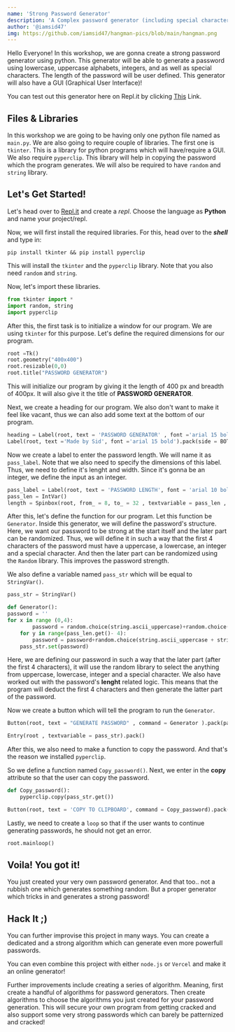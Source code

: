 ```yaml
---
name: 'Strong Password Generator'
description: 'A Complex password generator (including special characters) using Python'
author: '@iamsid47'
img: https://github.com/iamsid47/hangman-pics/blob/main/hangman.png
---
```


Hello Everyone! In this workshop, we are gonna create a strong password generator using python. This generator will be able to generate a password using lowercase, uppercase alphabets, integers, and as well as special characters. The length of the password will be user defined. This generator will also have a GUI (Graphical User Interface)!

You can test out this generator here on Repl.it by clicking [This]() Link.

## Files & Libraries

In this workshop we are going to be having only one python file named as `main.py`. We are also going to require couple of libraries. The first one is `tkinter`. This is a library for python programs which will have/require a GUI. We also require `pyperclip`. This library will help in copying the password which the program generates. We will also be required to have `random` and `string` library.

## Let's Get Started!

Let's head over to [Repl.it](https://repl.it) and create a *repl*. Choose the language as **Python** and name your project/repl.

Now, we will first install the required libraries. For this, head over to the ***shell*** and type in:

```
pip install tkinter && pip install pyperclip
```

This will install the `tkinter` and the `pyperclip` library. Note that you also need `random` and `string`.

Now, let's import these libraries.

```python
from tkinter import *
import random, string
import pyperclip
```

After this, the first task is to initialize a window for our program. We are using `tkinter` for this purpose. Let's define the required dimensions for our program.

```python
root =Tk()
root.geometry("400x400")
root.resizable(0,0)
root.title("PASSWORD GENERATOR")
```

This will initialize our program by giving it the length of 400 px and breadth of 400px. It will also give it the title of **PASSWORD GENERATOR**.

Next, we create a heading for our program. We also don't want to make it feel like vacant, thus we can also add some text at the bottom of our program.

```python
heading = Label(root, text = 'PASSWORD GENERATOR' , font ='arial 15 bold').pack()
Label(root, text ='Made by Sid', font ='arial 15 bold').pack(side = BOTTOM)
```

Now we create a label to enter the password length. We will name it as `pass_label`. Note that we also need to specify the dimensions of this label. Thus, we need to define it's lenght and width. Since it's gonna be an integer, we define the input as an integer.

```python
pass_label = Label(root, text = 'PASSWORD LENGTH', font = 'arial 10 bold').pack()
pass_len = IntVar()
length = Spinbox(root, from_ = 8, to_ = 32 , textvariable = pass_len , width = 15).pack()
```

After this, let's define the function for our program. Let this function be `Generator`. Inside this generator, we will define the password's structure. Here, we want our password to be strong at the start itself and the later part can be randomized. Thus, we will define it in such a way that the first 4 characters of the password must have a uppercase, a lowercase, an integer and a special character. And then the later part can be randomized using the `Random` library. This improves the password strength. 

We also define a variable named `pass_str` which will be equal to `StringVar()`.

```python
pass_str = StringVar()

def Generator():
password = ''
for x in range (0,4):
        password = random.choice(string.ascii_uppercase)+random.choice(string.ascii_lowercase)+random.choice(string.digits)+random.choice(string.punctuation)
    for y in range(pass_len.get()- 4):
        password = password+random.choice(string.ascii_uppercase + string.ascii_lowercase + string.digits + string.punctuation)
    pass_str.set(password)
```

Here, we are defining our password in such a way that the later part (after the first 4 characters), it will use the random library to select the anything from uppercase, lowercase, integer and a special character. We also have worked out with the password's **lenght** related logic. This means that the program will deduct the first 4 characters and then generate the latter part of the password.

Now we create a button which will tell the program to run the `Generator`.

```python
Button(root, text = "GENERATE PASSWORD" , command = Generator ).pack(pady= 5)

Entry(root , textvariable = pass_str).pack()
```

After this, we also need to make a function to copy the password. And that's the reason we installed `pyperclip`.

So we define a function named `Copy_password()`. Next, we enter in the **copy** attribute so that the user can copy the password.

```python
def Copy_password():
    pyperclip.copy(pass_str.get())

Button(root, text = 'COPY TO CLIPBOARD', command = Copy_password).pack(pady=5)
```

Lastly, we need to create a `loop` so that if the user wants to continue generating passwords, he should not get an error.

```python
root.mainloop()
```

## Voila! You got it!

You just created your very own password generator. And that too.. not a rubbish one which generates something random. But a proper generator which tricks in and generates a strong password!

## Hack It ;)

You can further improvise this project in many ways. You can create a dedicated and a strong algorithm which can generate even more powerfull passwords. 

You can even combine this project with either `node.js` or `Vercel` and make it an online generator! 

Further improvements include creating a series of algorithm. Meaning, first create a handful of algorithms for password generators. Then create algorithms to choose the algorithms you just created for your password generation. This will secure your own program from getting cracked and also support some very strong passwords which can barely be patternized and cracked!
